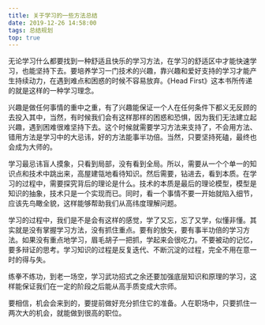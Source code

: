 ```yaml
---
title: 关于学习的一些方法总结
date: 2019-12-26 14:58:00
tags: 总结规划
top: true
---
```


无论学习什么都要找到一种舒适且快乐的学习方法，在学习的舒适区中才能快速学习，也能坚持下去。要培养学习一门技术的兴趣，靠兴趣和爱好支持的学习才能产生持续动力，在遇到难点和困惑的时候不容易放弃。《Head First》这本书所传递的就是这样的一种学习理念。

兴趣是做任何事情的重中之重，有了兴趣能保证一个人在任何条件下都义无反顾的去投入其中，当然，有时候我们会有这样那样的困惑和恐惧，因为我们无法建立起兴趣，遇到困难很难坚持下去。这个时候就需要学习方法来支持了，不会用方法、错用方法是学习中的大忌讳，好的方法能事半功倍。当然，只要坚持死磕，最终也会成为大师的。

学习最忌讳盲人摸象，只看到局部，没有看到全局。所以，需要从一个个单一的知识点和技术中跳出来，高屋建瓴地看待知识。然后需要，钻进去，看到本质。在学习的过程中，需要探究背后的理论是什么。技术的本质是最后的理论模型，模型是知识的抽象，技术只是一个实现而已。同时，看一个事情不要一开始就陷入细节，应该先鸟瞰全貌，这样能够帮助我们从高纬度理解问题。

学习的过程中，我们是不是会有这样的感觉，学了又忘，忘了又学，似懂非懂。其实就是没有掌握学习方法，没有抓住重点。要有的放矢，要有事半功倍的学习方法。如果没有重点地学习，眉毛胡子一把抓，学起来会很吃力。不要被动的记忆，要多辩证的思考。学习知识的过程是反复迭代、不断沉淀的过程，完全不用在意一时的得与失。

练拳不练功，到老一场空，学习武功招式之余还要加强底层知识和原理的学习，这样能保证我们在一定的阶段之后能从高手质变成大宗师。

要相信，机会会来到的，要提前做好充分抓住它的准备。人在职场中，只要抓住一两次大的机会，就能做到很高的职位。

